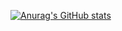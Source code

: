 [![Anurag's GitHub stats](https://github-readme-stats.vercel.app/api?username=MrPurples&show_icons=true&theme=radical)](https://github.com/MrPurples/github-readme-stats)
